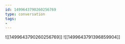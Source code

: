 ```yaml
---
id: 1499643790260256769
type: conversation
tags:
- 
---
```

![[1499643790260256769]]
![[1499643791396859904]]

